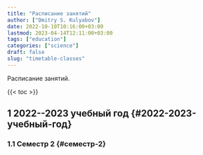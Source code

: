 ```yaml
---
title: "Расписание занятий"
author: ["Dmitry S. Kulyabov"]
date: 2022-10-10T10:16:00+03:00
lastmod: 2023-04-14T12:11:00+03:00
tags: ["education"]
categories: ["science"]
draft: false
slug: "timetable-classes"
---
```


Расписание занятий.

<!--more-->

{{< toc >}}


## <span class="section-num">1</span> 2022--2023 учебный год {#2022-2023-учебный-год}


### <span class="section-num">1.1</span> Семестр 2 {#семестр-2}
